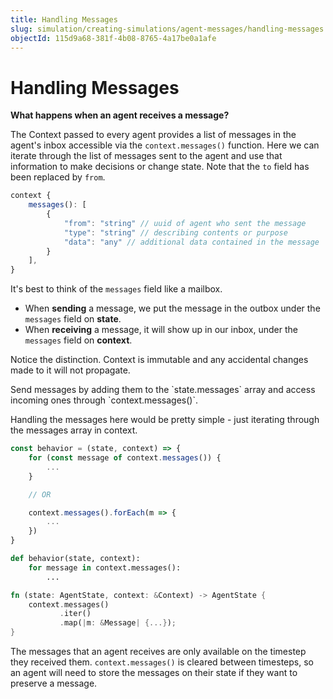 ```yaml
---
title: Handling Messages
slug: simulation/creating-simulations/agent-messages/handling-messages
objectId: 115d9a68-381f-4b08-8765-4a17be0a1afe
---
```


# Handling Messages

**What happens when an agent receives a message?**

The Context passed to every agent provides a list of messages in the agent's inbox accessible via the `context.messages()` function. Here we can iterate through the list of messages sent to the agent and use that information to make decisions or change state. Note that the `to` field has been replaced by `from`.

```javascript
context {
    messages(): [
        {
            "from": "string" // uuid of agent who sent the message
            "type": "string" // describing contents or purpose
            "data": "any" // additional data contained in the message
        }
    ],
}
```

It's best to think of the `messages` field like a mailbox.

- When **sending** a message, we put the message in the outbox under the `messages` field on **state**.
- When **receiving** a message, it will show up in our inbox, under the `messages` field on **context**.

Notice the distinction. Context is immutable and any accidental changes made to it will not propagate.

<Hint style="info">
Send messages by adding them to the `state.messages` array and access incoming ones through `context.messages()`.
</Hint>

Handling the messages here would be pretty simple - just iterating through the messages array in context.

<Tabs>
<Tab title="JavaScript" >

```javascript
const behavior = (state, context) => {
    for (const message of context.messages()) {
        ...
    }

    // OR

    context.messages().forEach(m => {
        ...
    })
}
```

</Tab>

<Tab title="Python" >

```python
def behavior(state, context):
    for message in context.messages():
        ...
```

</Tab>

<Tab title="Rust" >

```rust
fn (state: AgentState, context: &Context) -> AgentState {
    context.messages()
           .iter()
           .map(|m: &Message| {...});
}
```

</Tab>
</Tabs>

The messages that an agent receives are only available on the timestep they received them. `context.messages()` is cleared between timesteps, so an agent will need to store the messages on their state if they want to preserve a message.
